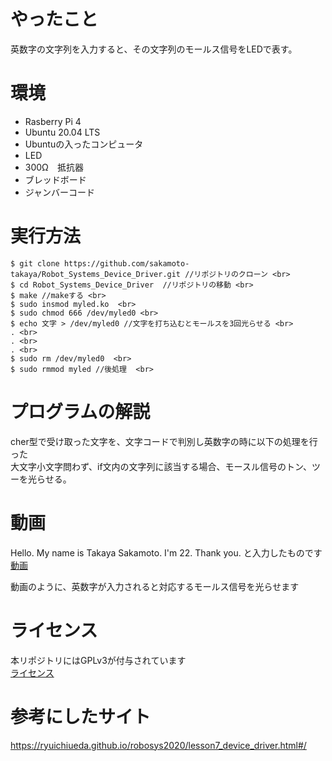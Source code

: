 # やったこと

英数字の文字列を入力すると、その文字列のモールス信号をLEDで表す。 <br>

# 環境 

- Rasberry Pi 4 <br>
- Ubuntu 20.04 LTS  <br>
- Ubuntuの入ったコンピュータ　 <br>
- LED   <br>
- 300Ω　抵抗器 <br>
- ブレッドボード <br>
- ジャンバーコード  <br>

# 実行方法

```
$ git clone https://github.com/sakamoto-takaya/Robot_Systems_Device_Driver.git //リポジトリのクローン <br>
$ cd Robot_Systems_Device_Driver  //リポジトリの移動 <br> 
$ make //makeする <br>
$ sudo insmod myled.ko  <br>
$ sudo chmod 666 /dev/myled0 <br>
$ echo 文字 > /dev/myled0 //文字を打ち込むとモールスを3回光らせる <br>
. <br> 
. <br> 
. <br> 
$ sudo rm /dev/myled0  <br> 
$ sudo rmmod myled //後処理  <br> 
```

# プログラムの解説
cher型で受け取った文字を、文字コードで判別し英数字の時に以下の処理を行った <br> 
大文字小文字問わず、if文内の文字列に該当する場合、モースル信号のトン、ツーを光らせる。 <br> 

# 動画 
Hello. My name is Takaya Sakamoto. I'm 22. Thank you.
と入力したものです <br>
[動画](https://youtu.be/2eOcMRvzSrY)

動画のように、英数字が入力されると対応するモールス信号を光らせます

# ライセンス
本リポジトリにはGPLv3が付与されています <br>
[ライセンス](https://github.com/sakamoto-takaya/Robot_Systems_Device_Driver/blob/main/LICENSE)

# 参考にしたサイト
https://ryuichiueda.github.io/robosys2020/lesson7_device_driver.html#/
